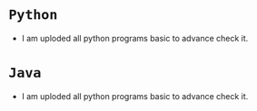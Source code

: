 # `Python`
- I am uploded all python programs basic to advance check it.

# `Java`
- I am uploded all python programs basic to advance check it.

